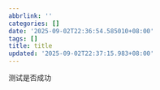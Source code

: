 ```yaml
---
abbrlink: ''
categories: []
date: '2025-09-02T22:36:54.585010+08:00'
tags: []
title: title
updated: '2025-09-02T22:37:15.983+08:00'
---
```

测试是否成功
